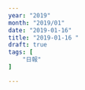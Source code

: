 ```yaml
---
year: "2019"
month: "2019/01"
date: "2019-01-16"
title: "2019-01-16 "
draft: true
tags: [
    "日報"
]

---
```


